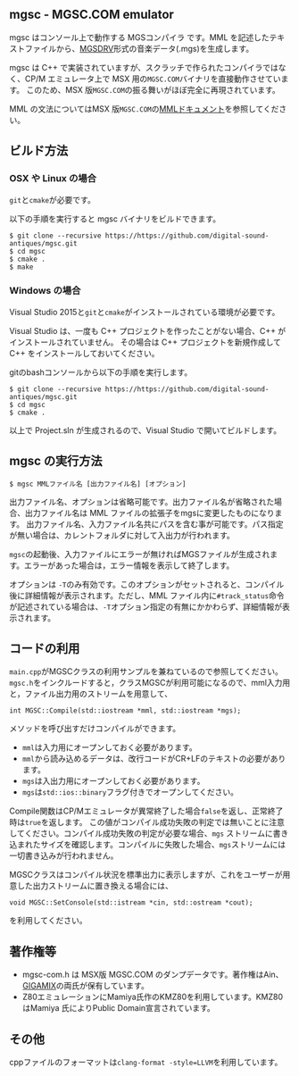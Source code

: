## mgsc - MGSC.COM emulator

mgsc はコンソール上で動作する MGSコンパイラ です。MML を記述したテキストファイルから、[MGSDRV](http://www.gigamix.jp/mgsdrv/)形式の音楽データ(.mgs)を生成します。

mgsc は C++ で実装されていますが、スクラッチで作られたコンパイラではなく、CP/M エミュレータ上で MSX 用の`MGSC.COM`バイナリを直接動作させています。
このため、MSX 版`MGSC.COM`の振る舞いがほぼ完全に再現されています。

MML の文法についてはMSX 版`MGSC.COM`の[MMLドキュメント](http://www.gigamix.jp/mgsdrv/MGSC111.TXT)を参照してください。

## ビルド方法

### OSX や Linux の場合
`git`と`cmake`が必要です。

以下の手順を実行すると mgsc バイナリをビルドできます。

```
$ git clone --recursive https://https://github.com/digital-sound-antiques/mgsc.git
$ cd mgsc
$ cmake .
$ make
```

### Windows の場合

Visual Studio 2015と`git`と`cmake`がインストールされている環境が必要です。

Visual Studio は、一度も C++ プロジェクトを作ったことがない場合、C++ がインストールされていません。
その場合は C++ プロジェクトを新規作成して C++ をインストールしておいてください。

gitのbashコンソールから以下の手順を実行します。

```
$ git clone --recursive https://https://github.com/digital-sound-antiques/mgsc.git
$ cd mgsc
$ cmake .
```

以上で Project.sln が生成されるので、Visual Studio で開いてビルドします。

## mgsc の実行方法

```
$ mgsc MMLファイル名 [出力ファイル名] [オプション]
```

出力ファイル名、オプションは省略可能です。出力ファイル名が省略された場合、出力ファイル名は MML ファイルの拡張子をmgsに変更したものになります。
出力ファイル名、入力ファイル名共にパスを含む事が可能です。パス指定が無い場合は、カレントフォルダに対して入出力が行われます。

`mgsc`の起動後、入力ファイルにエラーが無ければMGSファイルが生成されます。エラーがあった場合は，エラー情報を表示して終了します。

オプションは `-T`のみ有効です。このオプションがセットされると、コンパイル後に詳細情報が表示されます。ただし、MML ファイル内に`#track_status`命令
が記述されている場合は、`-T`オプション指定の有無にかかわらず、詳細情報が表示されます。

## コードの利用

`main.cpp`がMGSCクラスの利用サンプルを兼ねているので参照してください。
`mgsc.h`をインクルードすると，クラスMGSCが利用可能になるので、mml入力用と，ファイル出力用のストリームを用意して、

```
int MGSC::Compile(std::iostream *mml, std::iostream *mgs);
```

メソッドを呼び出すだけコンパイルができます。

- `mml`は入力用にオープンしておく必要があります。
- `mml`から読み込めるデータは、改行コードがCR+LFのテキストの必要があります。
- `mgs`は入出力用にオープンしておく必要があります。
- `mgs`は`std::ios::binary`フラグ付きでオープンしてください。

Compile関数はCP/Mエミュレータが異常終了した場合`false`を返し、正常終了時は`true`を返します。
この値がコンパイル成功失敗の判定では無いことに注意してください。コンパイル成功失敗の判定が必要な場合、`mgs`
ストリームに書き込まれたサイズを確認します。コンパイルに失敗した場合、`mgs`ストリームには一切書き込みが行われません。

MGSCクラスはコンパイル状況を標準出力に表示しますが、これをユーザーが用意した出力ストリームに置き換える場合には、

```
void MGSC::SetConsole(std::istream *cin, std::ostream *cout);
```

を利用してください。

## 著作権等

- mgsc-com.h は MSX版 MGSC.COM のダンプデータです。著作権はAin、[GIGAMIX](http://www.gigamix.jp/mgsdrv/)の両氏が保有しています。
- Z80エミュレーションにMamiya氏作のKMZ80を利用しています。KMZ80はMamiya 氏によりPublic Domain宣言されています。

## その他　

cppファイルのフォーマットは`clang-format -style=LLVM`を利用しています。

